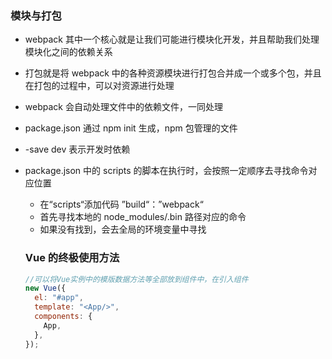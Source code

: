 ### 模块与打包

- webpack 其中一个核心就是让我们可能进行模块化开发，并且帮助我们处理模块化之间的依赖关系
- 打包就是将 webpack 中的各种资源模块进行打包合并成一个或多个包，并且在打包的过程中，可以对资源进行处理
- webpack 会自动处理文件中的依赖文件，一同处理
- package.json 通过 npm init 生成，npm 包管理的文件
- -save dev 表示开发时依赖
- package.json 中的 scripts 的脚本在执行时，会按照一定顺序去寻找命令对应位置

  - 在“scripts“添加代码 ”build“：”webpack“
  - 首先寻找本地的 node_modules/.bin 路径对应的命令
  - 如果没有找到，会去全局的环境变量中寻找

  ### Vue 的终极使用方法

  ```js
  //可以将Vue实例中的模版数据方法等全部放到组件中，在引入组件
  new Vue({
    el: "#app",
    template: "<App/>",
    components: {
      App,
    },
  });
  ```
